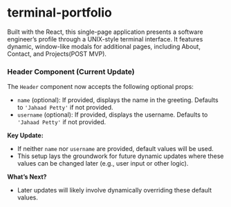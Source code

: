 # terminal-portfolio
Built with the React, this single-page application presents a software engineer’s profile through a UNIX-style terminal interface. It features dynamic, window-like modals for additional pages, including About, Contact, and Projects(POST MVP).

### Header Component (Current Update)

The `Header` component now accepts the following optional props:
- `name` (optional): If provided, displays the name in the greeting. Defaults to `'Jahaad Petty'` if not provided.
- `username` (optional): If provided, displays the username. Defaults to `'Jahaad Petty'` if not provided.

**Key Update:** 
- If neither `name` nor `username` are provided, default values will be used. 
- This setup lays the groundwork for future dynamic updates where these values can be changed later (e.g., user input or other logic).
  
**What’s Next?**  
- Later updates will likely involve dynamically overriding these default values. 
